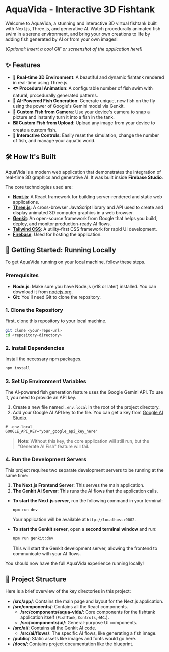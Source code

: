 # AquaVida - Interactive 3D Fishtank

Welcome to AquaVida, a stunning and interactive 3D virtual fishtank built with Next.js, Three.js, and generative AI. Watch procedurally animated fish swim in a serene environment, and bring your own creations to life by adding fish generated by AI or from your own images!

*(Optional: Insert a cool GIF or screenshot of the application here!)*

## ✨ Features

- **🐠 Real-time 3D Environment**: A beautiful and dynamic fishtank rendered in real-time using Three.js.
- **🐟 Procedural Animation**: A configurable number of fish swim with natural, procedurally generated patterns.
- **🤖 AI-Powered Fish Generation**: Generate unique, new fish on the fly using the power of Google's Gemini model via Genkit.
- **📸 Custom Fish from Camera**: Use your device's camera to snap a picture and instantly turn it into a fish in the tank.
- **🖼️ Custom Fish from Upload**: Upload any image from your device to create a custom fish.
- **🔄 Interactive Controls**: Easily reset the simulation, change the number of fish, and manage your aquatic world.

## 🛠️ How It's Built

AquaVida is a modern web application that demonstrates the integration of real-time 3D graphics and generative AI. It was built inside **Firebase Studio**.

The core technologies used are:

- **[Next.js](https://nextjs.org/)**: A React framework for building server-rendered and static web applications.
- **[Three.js](https://threejs.org/)**: A cross-browser JavaScript library and API used to create and display animated 3D computer graphics in a web browser.
- **[Genkit](https://firebase.google.com/docs/genkit)**: An open-source framework from Google that helps you build, deploy, and monitor production-ready AI flows.
- **[Tailwind CSS](https://tailwindcss.com/)**: A utility-first CSS framework for rapid UI development.
- **[Firebase](https://firebase.google.com/)**: Used for hosting the application.

## 🚀 Getting Started: Running Locally

To get AquaVida running on your local machine, follow these steps.

### Prerequisites

- **Node.js**: Make sure you have Node.js (v18 or later) installed. You can download it from [nodejs.org](https://nodejs.org/).
- **Git**: You'll need Git to clone the repository.

### 1. Clone the Repository

First, clone this repository to your local machine.

```bash
git clone <your-repo-url>
cd <repository-directory>
```

### 2. Install Dependencies

Install the necessary npm packages.

```bash
npm install
```

### 3. Set Up Environment Variables

The AI-powered fish generation feature uses the Google Gemini API. To use it, you need to provide an API key.

1.  Create a new file named `.env.local` in the root of the project directory.
2.  Add your Google AI API key to the file. You can get a key from [Google AI Studio](https://aistudio.google.com/).

```
# .env.local
GOOGLE_API_KEY="your_google_api_key_here"
```

> **Note**: Without this key, the core application will still run, but the "Generate AI Fish" feature will fail.

### 4. Run the Development Servers

This project requires two separate development servers to be running at the same time:

1.  **The Next.js Frontend Server**: This serves the main application.
2.  **The Genkit AI Server**: This runs the AI flows that the application calls.

-   **To start the Next.js server**, run the following command in your terminal:

    ```bash
    npm run dev
    ```

    Your application will be available at `http://localhost:9002`.

-   **To start the Genkit server**, open a **second terminal window** and run:

    ```bash
    npm run genkit:dev
    ```

    This will start the Genkit development server, allowing the frontend to communicate with your AI flows.

You should now have the full AquaVida experience running locally!

## 📂 Project Structure

Here is a brief overview of the key directories in this project:

-   **/src/app/**: Contains the main page and layout for the Next.js application.
-   **/src/components/**: Contains all the React components.
    -   **/src/components/aqua-vida/**: Core components for the fishtank application itself (`FishTank`, `Controls`, etc.).
    -   **/src/components/ui/**: General-purpose UI components.
-   **/src/ai/**: Contains all the Genkit AI code.
    -   **/src/ai/flows/**: The specific AI flows, like generating a fish image.
-   **/public/**: Static assets like images and fonts would go here.
-   **/docs/**: Contains project documentation like the blueprint.
